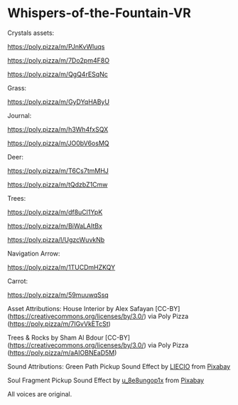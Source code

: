 # Whispers-of-the-Fountain-VR
 
Crystals assets:

https://poly.pizza/m/PJnKvWluqs

https://poly.pizza/m/7Do2pm4F8O

https://poly.pizza/m/QgQ4rESqNc

Grass:

https://poly.pizza/m/GyDYqHAByU

Journal:

https://poly.pizza/m/h3Wh4fxSQX

https://poly.pizza/m/JO0bV6osMQ

Deer:

https://poly.pizza/m/T6Cs7tmMHJ

https://poly.pizza/m/tQdzbZ1Cmw

Trees:

https://poly.pizza/m/df8uCl1YpK

https://poly.pizza/m/BiWaLAItBx

https://poly.pizza/l/UgzcWuvkNb

Navigation Arrow:

https://poly.pizza/m/1TUCDmHZKQY

Carrot:

https://poly.pizza/m/59muuwqSsq


Asset Attributions:
House Interior by Alex Safayan [CC-BY] (https://creativecommons.org/licenses/by/3.0/) via Poly Pizza (https://poly.pizza/m/7IGvVkETcSt)

Trees & Rocks by Sham Al Bdour [CC-BY] (https://creativecommons.org/licenses/by/3.0/) via Poly Pizza (https://poly.pizza/m/aAIOBNEaD5M)


Sound Attributions:
Green Path Pickup Sound Effect by <a href="https://pixabay.com/users/liecio-3298866/?utm_source=link-attribution&utm_medium=referral&utm_campaign=music&utm_content=190037">LIECIO</a> from <a href="https://pixabay.com//?utm_source=link-attribution&utm_medium=referral&utm_campaign=music&utm_content=190037">Pixabay</a>

Soul Fragment Pickup Sound Effect by <a href="https://pixabay.com/users/u_8e8ungop1x-44656636/?utm_source=link-attribution&utm_medium=referral&utm_campaign=music&utm_content=268648">u_8e8ungop1x</a> from <a href="https://pixabay.com/sound-effects//?utm_source=link-attribution&utm_medium=referral&utm_campaign=music&utm_content=268648">Pixabay</a>

All voices are original. 
